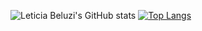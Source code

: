 ![Leticia Beluzi's GitHub stats](https://github-readme-stats.vercel.app/api?username=leticiabeluzi&theme=dark&show_icons=true)
[![Top Langs](https://github-readme-stats.vercel.app/api/top-langs/?username=leticiabeluzi&theme=dark&size_weight=4)](https://github.com/anuraghazra/github-readme-stats)
